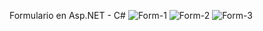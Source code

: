 Formulario en Asp.NET - C#
![Form-1](https://user-images.githubusercontent.com/85091924/139346783-358a1d33-2aa9-4e82-95a3-17b80553b7f4.PNG)
![Form-2](https://user-images.githubusercontent.com/85091924/139346795-a08c1f5f-7032-45f3-999e-7575a565cb87.PNG)
![Form-3](https://user-images.githubusercontent.com/85091924/139346799-a1dddd4a-864e-40c0-9128-71e3f36d22ba.PNG)
